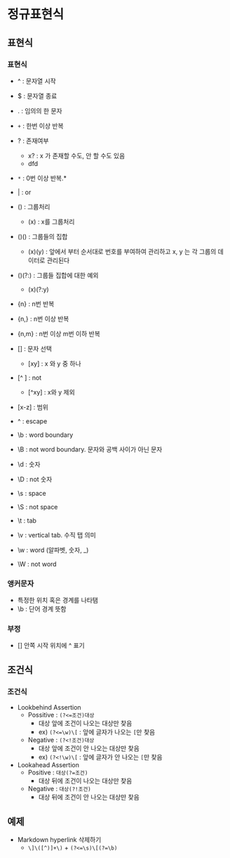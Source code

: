 # 정규표현식



## 표현식



### 표현식

- ^ : 문자열 시작
- $ : 문자열 종료
- . : 임의의 한 문자
- `+` : 한번 이상 반복
- ? : 존재여부
  - x? : x 가 존재할 수도, 안 할 수도 있음
  - dfd
- `*` : 0번 이상 반복.*
- | : or
- () : 그룹처리
  - (x) : x를 그룹처리
- ()() : 그룹들의 집합
  - (x)(y) : 앞에서 부터 순서대로 번호를 부여하여 관리하고 x, y 는 각 그룹의 데이터로 관리된다
- ()(?:) : 그룹들 집합에 대한 예외
  - (x)(?:y)
- {n} : n번 반복
- {n,} : n번 이상 반복
- {n,m} : n번 이상 m번 이하 반복

- [] : 문자 선택
  - [xy] : x 와 y 중 하나
- [^ ] : not
  - [^xy] : x와 y 제외
- [x-z] : 범위
- \^ : escape
- \b : word boundary
- \B : not word boundary. 문자와 공백 사이가 아닌 문자
- \d : 숫자
- \D : not 숫자

- \s : space
- \S : not space
- \t : tab
- \v : vertical tab. 수직 탭 의미
- \w : word (알파벳, 숫자, _)
- \W : not word



### 앵커문자

- 특정한 위치 혹은 경계를 나타탬
- \b : 단어 경계 뜻함



### 부정

- [] 안쪽 시작 위치에 ^ 표기



## 조건식



### 조건식

- Lookbehind Assertion
  - Possitive : `(?<=조건)대상`
    - 대상 앞에 조건이 나오는 대상만 찾음
    - ex) `(?<=\w)\[` : 앞에 글자가 나오는 `[`만 찾음
  - Negative : `(?<!조건)대상`
    - 대상 앞에 조건이 안 나오는 대상만 찾음
    - ex) `(?<!\w)\[` : 앞에 글자가 안 나오는 `[`만 찾음
- Lookahead Assertion
  - Positive   : `대상(?=조건)`
    - 대상 뒤에 조건이 나오는 대상만 찾음
  - Negative : `대상(?!조건)`
    - 대상 뒤에 조건이 안 나오는 대상만 찾음





## 예제

- Markdown hyperlink 삭제하기
  - `\]\([^)]+\)`  + `(?<=\s)\[(?=\b)`

